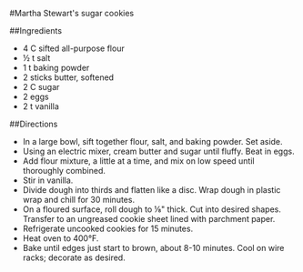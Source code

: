 #Martha Stewart's sugar cookies

##Ingredients
- 4 C sifted all-purpose flour
- &frac12; t salt
- 1 t baking powder
- 2 sticks butter, softened
- 2 C sugar
- 2 eggs
- 2 t vanilla

##Directions
- In a large bowl, sift together flour, salt, and baking powder. Set aside.
- Using an electric mixer, cream butter and sugar until fluffy. Beat in eggs.
- Add flour mixture, a little at a time, and mix on low speed until thoroughly combined.
- Stir in vanilla.
- Divide dough into thirds and flatten like a disc. Wrap dough in plastic wrap and chill for 30 minutes.
- On a floured surface, roll dough to &#x215B;" thick. Cut into desired shapes. Transfer to an ungreased cookie sheet lined with parchment paper.
- Refrigerate uncooked cookies for 15 minutes.
- Heat oven to 400&deg;F.
- Bake until edges just start to brown, about 8-10 minutes. Cool on wire racks; decorate as desired.
